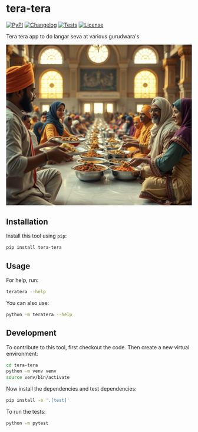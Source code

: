 # tera-tera

[![PyPI](https://img.shields.io/pypi/v/tera-tera.svg)](https://pypi.org/project/tera-tera/)
[![Changelog](https://img.shields.io/github/v/release/sukhbinder/tera-tera?include_prereleases&label=changelog)](https://github.com/sukhbinder/tera-tera/releases)
[![Tests](https://github.com/sukhbinder/tera-tera/actions/workflows/test.yml/badge.svg)](https://github.com/sukhbinder/tera-tera/actions/workflows/test.yml)
[![License](https://img.shields.io/badge/license-Apache%202.0-blue.svg)](https://github.com/sukhbinder/tera-tera/blob/master/LICENSE)

Tera tera app to do langar seva at various gurudwara's

![Gurudwara Langar Seva](https://raw.githubusercontent.com/sukhbinder/tera-tera/main/langar.png)

## Installation

Install this tool using `pip`:
```bash
pip install tera-tera
```
## Usage

For help, run:
```bash
teratera --help
```
You can also use:
```bash
python -m teratera --help
```
## Development

To contribute to this tool, first checkout the code. Then create a new virtual environment:
```bash
cd tera-tera
python -m venv venv
source venv/bin/activate
```
Now install the dependencies and test dependencies:
```bash
pip install -e '.[test]'
```
To run the tests:
```bash
python -m pytest
```
